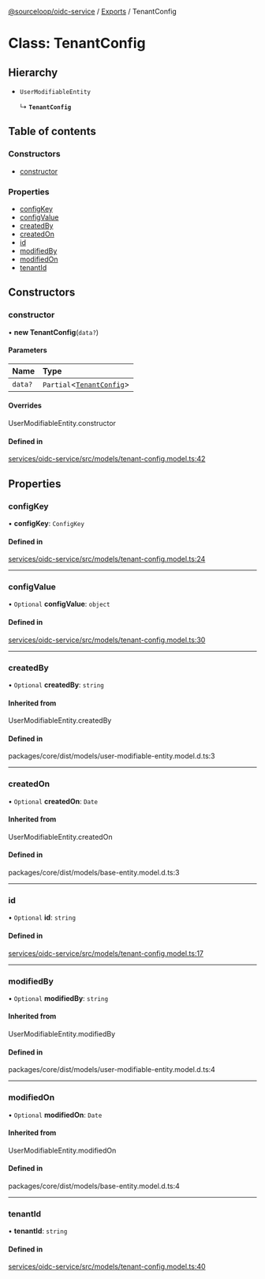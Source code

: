 [@sourceloop/oidc-service](../README.md) / [Exports](../modules.md) / TenantConfig

# Class: TenantConfig

## Hierarchy

- `UserModifiableEntity`

  ↳ **`TenantConfig`**

## Table of contents

### Constructors

- [constructor](TenantConfig.md#constructor)

### Properties

- [configKey](TenantConfig.md#configkey)
- [configValue](TenantConfig.md#configvalue)
- [createdBy](TenantConfig.md#createdby)
- [createdOn](TenantConfig.md#createdon)
- [id](TenantConfig.md#id)
- [modifiedBy](TenantConfig.md#modifiedby)
- [modifiedOn](TenantConfig.md#modifiedon)
- [tenantId](TenantConfig.md#tenantid)

## Constructors

### constructor

• **new TenantConfig**(`data?`)

#### Parameters

| Name | Type |
| :------ | :------ |
| `data?` | `Partial`<[`TenantConfig`](TenantConfig.md)\> |

#### Overrides

UserModifiableEntity.constructor

#### Defined in

[services/oidc-service/src/models/tenant-config.model.ts:42](https://github.com/sourcefuse/loopback4-microservice-catalog/blob/b93c60ac7/services/oidc-service/src/models/tenant-config.model.ts#L42)

## Properties

### configKey

• **configKey**: `ConfigKey`

#### Defined in

[services/oidc-service/src/models/tenant-config.model.ts:24](https://github.com/sourcefuse/loopback4-microservice-catalog/blob/b93c60ac7/services/oidc-service/src/models/tenant-config.model.ts#L24)

___

### configValue

• `Optional` **configValue**: `object`

#### Defined in

[services/oidc-service/src/models/tenant-config.model.ts:30](https://github.com/sourcefuse/loopback4-microservice-catalog/blob/b93c60ac7/services/oidc-service/src/models/tenant-config.model.ts#L30)

___

### createdBy

• `Optional` **createdBy**: `string`

#### Inherited from

UserModifiableEntity.createdBy

#### Defined in

packages/core/dist/models/user-modifiable-entity.model.d.ts:3

___

### createdOn

• `Optional` **createdOn**: `Date`

#### Inherited from

UserModifiableEntity.createdOn

#### Defined in

packages/core/dist/models/base-entity.model.d.ts:3

___

### id

• `Optional` **id**: `string`

#### Defined in

[services/oidc-service/src/models/tenant-config.model.ts:17](https://github.com/sourcefuse/loopback4-microservice-catalog/blob/b93c60ac7/services/oidc-service/src/models/tenant-config.model.ts#L17)

___

### modifiedBy

• `Optional` **modifiedBy**: `string`

#### Inherited from

UserModifiableEntity.modifiedBy

#### Defined in

packages/core/dist/models/user-modifiable-entity.model.d.ts:4

___

### modifiedOn

• `Optional` **modifiedOn**: `Date`

#### Inherited from

UserModifiableEntity.modifiedOn

#### Defined in

packages/core/dist/models/base-entity.model.d.ts:4

___

### tenantId

• **tenantId**: `string`

#### Defined in

[services/oidc-service/src/models/tenant-config.model.ts:40](https://github.com/sourcefuse/loopback4-microservice-catalog/blob/b93c60ac7/services/oidc-service/src/models/tenant-config.model.ts#L40)
